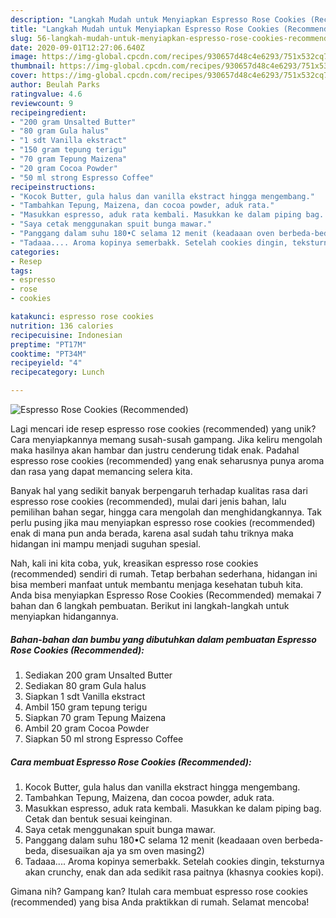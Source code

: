 ```yaml
---
description: "Langkah Mudah untuk Menyiapkan Espresso Rose Cookies (Recommended) yang Bisa Manjain Lidah"
title: "Langkah Mudah untuk Menyiapkan Espresso Rose Cookies (Recommended) yang Bisa Manjain Lidah"
slug: 56-langkah-mudah-untuk-menyiapkan-espresso-rose-cookies-recommended-yang-bisa-manjain-lidah
date: 2020-09-01T12:27:06.640Z
image: https://img-global.cpcdn.com/recipes/930657d48c4e6293/751x532cq70/espresso-rose-cookies-recommended-foto-resep-utama.jpg
thumbnail: https://img-global.cpcdn.com/recipes/930657d48c4e6293/751x532cq70/espresso-rose-cookies-recommended-foto-resep-utama.jpg
cover: https://img-global.cpcdn.com/recipes/930657d48c4e6293/751x532cq70/espresso-rose-cookies-recommended-foto-resep-utama.jpg
author: Beulah Parks
ratingvalue: 4.6
reviewcount: 9
recipeingredient:
- "200 gram Unsalted Butter"
- "80 gram Gula halus"
- "1 sdt Vanilla ekstract"
- "150 gram tepung terigu"
- "70 gram Tepung Maizena"
- "20 gram Cocoa Powder"
- "50 ml strong Espresso Coffee"
recipeinstructions:
- "Kocok Butter, gula halus dan vanilla ekstract hingga mengembang."
- "Tambahkan Tepung, Maizena, dan cocoa powder, aduk rata."
- "Masukkan espresso, aduk rata kembali. Masukkan ke dalam piping bag. Cetak dan bentuk sesuai keinginan."
- "Saya cetak menggunakan spuit bunga mawar."
- "Panggang dalam suhu 180•C selama 12 menit (keadaaan oven berbeda-beda, disesuaikan aja ya sm oven masing2)"
- "Tadaaa.... Aroma kopinya semerbakk. Setelah cookies dingin, teksturnya akan crunchy, enak dan ada sedikit rasa paitnya (khasnya cookies kopi)."
categories:
- Resep
tags:
- espresso
- rose
- cookies

katakunci: espresso rose cookies 
nutrition: 136 calories
recipecuisine: Indonesian
preptime: "PT17M"
cooktime: "PT34M"
recipeyield: "4"
recipecategory: Lunch

---
```



![Espresso Rose Cookies (Recommended)](https://img-global.cpcdn.com/recipes/930657d48c4e6293/751x532cq70/espresso-rose-cookies-recommended-foto-resep-utama.jpg)

Lagi mencari ide resep espresso rose cookies (recommended) yang unik? Cara menyiapkannya memang susah-susah gampang. Jika keliru mengolah maka hasilnya akan hambar dan justru cenderung tidak enak. Padahal espresso rose cookies (recommended) yang enak seharusnya punya aroma dan rasa yang dapat memancing selera kita.

Banyak hal yang sedikit banyak berpengaruh terhadap kualitas rasa dari espresso rose cookies (recommended), mulai dari jenis bahan, lalu pemilihan bahan segar, hingga cara mengolah dan menghidangkannya. Tak perlu pusing jika mau menyiapkan espresso rose cookies (recommended) enak di mana pun anda berada, karena asal sudah tahu triknya maka hidangan ini mampu menjadi suguhan spesial.




Nah, kali ini kita coba, yuk, kreasikan espresso rose cookies (recommended) sendiri di rumah. Tetap berbahan sederhana, hidangan ini bisa memberi manfaat untuk membantu menjaga kesehatan tubuh kita. Anda bisa menyiapkan Espresso Rose Cookies (Recommended) memakai 7 bahan dan 6 langkah pembuatan. Berikut ini langkah-langkah untuk menyiapkan hidangannya.

<!--inarticleads1-->

##### Bahan-bahan dan bumbu yang dibutuhkan dalam pembuatan Espresso Rose Cookies (Recommended):

1. Sediakan 200 gram Unsalted Butter
1. Sediakan 80 gram Gula halus
1. Siapkan 1 sdt Vanilla ekstract
1. Ambil 150 gram tepung terigu
1. Siapkan 70 gram Tepung Maizena
1. Ambil 20 gram Cocoa Powder
1. Siapkan 50 ml strong Espresso Coffee




<!--inarticleads2-->

##### Cara membuat Espresso Rose Cookies (Recommended):

1. Kocok Butter, gula halus dan vanilla ekstract hingga mengembang.
1. Tambahkan Tepung, Maizena, dan cocoa powder, aduk rata.
1. Masukkan espresso, aduk rata kembali. Masukkan ke dalam piping bag. Cetak dan bentuk sesuai keinginan.
1. Saya cetak menggunakan spuit bunga mawar.
1. Panggang dalam suhu 180•C selama 12 menit (keadaaan oven berbeda-beda, disesuaikan aja ya sm oven masing2)
1. Tadaaa.... Aroma kopinya semerbakk. Setelah cookies dingin, teksturnya akan crunchy, enak dan ada sedikit rasa paitnya (khasnya cookies kopi).




Gimana nih? Gampang kan? Itulah cara membuat espresso rose cookies (recommended) yang bisa Anda praktikkan di rumah. Selamat mencoba!
